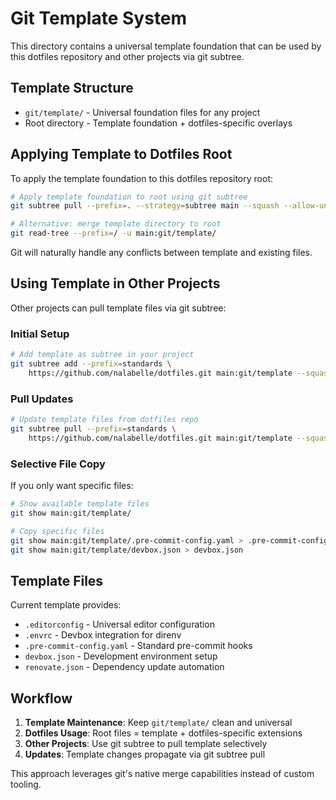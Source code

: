 # Git Template System

This directory contains a universal template foundation that can be used by this dotfiles repository and other projects via git subtree.

## Template Structure

- `git/template/` - Universal foundation files for any project
- Root directory - Template foundation + dotfiles-specific overlays

## Applying Template to Dotfiles Root

To apply the template foundation to this dotfiles repository root:

```bash
# Apply template foundation to root using git subtree
git subtree pull --prefix=. --strategy=subtree main --squash --allow-unrelated-histories

# Alternative: merge template directory to root
git read-tree --prefix=/ -u main:git/template/
```

Git will naturally handle any conflicts between template and existing files.

## Using Template in Other Projects

Other projects can pull template files via git subtree:

### Initial Setup

```bash
# Add template as subtree in your project
git subtree add --prefix=standards \
    https://github.com/nalabelle/dotfiles.git main:git/template --squash
```

### Pull Updates

```bash
# Update template files from dotfiles repo
git subtree pull --prefix=standards \
    https://github.com/nalabelle/dotfiles.git main:git/template --squash
```

### Selective File Copy

If you only want specific files:

```bash
# Show available template files
git show main:git/template/

# Copy specific files
git show main:git/template/.pre-commit-config.yaml > .pre-commit-config.yaml
git show main:git/template/devbox.json > devbox.json
```

## Template Files

Current template provides:

- `.editorconfig` - Universal editor configuration
- `.envrc` - Devbox integration for direnv  
- `.pre-commit-config.yaml` - Standard pre-commit hooks
- `devbox.json` - Development environment setup
- `renovate.json` - Dependency update automation

## Workflow

1. **Template Maintenance**: Keep `git/template/` clean and universal
2. **Dotfiles Usage**: Root files = template + dotfiles-specific extensions
3. **Other Projects**: Use git subtree to pull template selectively
4. **Updates**: Template changes propagate via git subtree pull

This approach leverages git's native merge capabilities instead of custom tooling.
